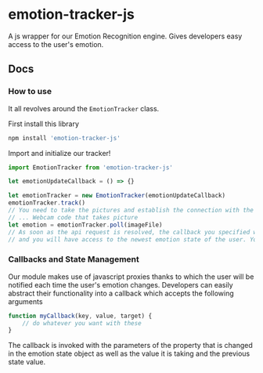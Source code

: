 # emotion-tracker-js

A js wrapper for our Emotion Recognition engine. Gives developers easy access to the user's emotion.

## Docs

### How to use

It all revolves around the `EmotionTracker` class. 

First install this library

```bash
npm install 'emotion-tracker-js'
```

Import and initialize our tracker!

```javascript
import EmotionTracker from 'emotion-tracker-js'

let emotionUpdateCallback = () => {}

let emotionTracker = new EmotionTracker(emotionUpdateCallback)
emotionTracker.track()
// You need to take the pictures and establish the connection with the webcam and use that
// ... Webcam code that takes picture
let emotion = emotionTracker.poll(imageFile)
// As soon as the api request is resolved, the callback you specified will be called '
// and you will have access to the newest emotion state of the user. You can use the variable emotion as well.
```

### Callbacks and State Management

Our module makes use of javascript proxies thanks to which the user will be notified each time the user's emotion changes.
Developers can easily abstract their functionality into a callback which accepts the following arguments

```javascript
function myCallback(key, value, target) {
    // do whatever you want with these
}
```

The callback is invoked with the parameters of the property that is changed in the emotion state object as well as the value it is taking and the previous state value.
